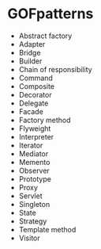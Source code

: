 # GOFpatterns

- Abstract factory 
- Adapter
- Bridge
- Builder
- Chain of responsibility
- Command
- Composite
- Decorator
- Delegate
- Facade
- Factory method
- Flyweight
- Interpreter
- Iterator
- Mediator
- Memento
- Observer
- Prototype
- Proxy
- Servlet
- Singleton
- State
- Strategy
- Template method
- Visitor
